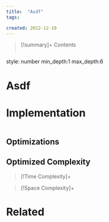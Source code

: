 ```yaml
---
title:  "Asdf"
tags:

created: 2022-12-10
---
```


>[!summary]+ Contents
>```toc
style: number
min_depth:1
max_depth:6


# Asdf

# Implementation

```python

```

## Optimizations

## Optimized Complexity

>[!Time Complexity]+

>[!Space Complexity]+



# Related
